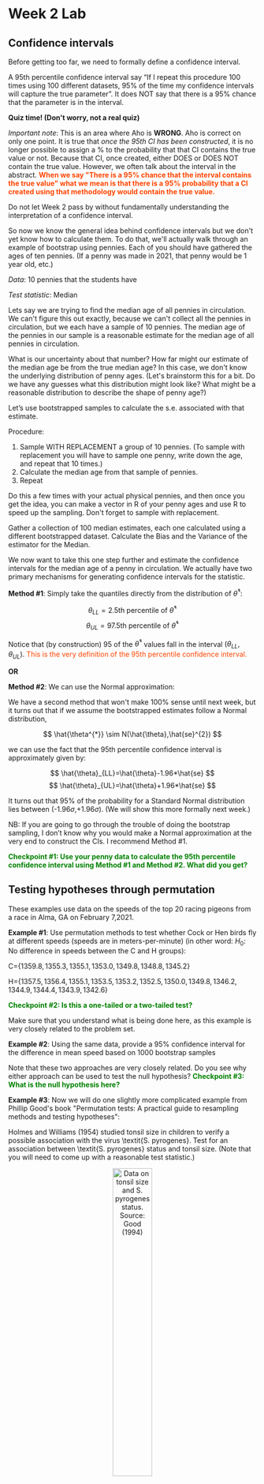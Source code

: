 Week 2 Lab
=============

Confidence intervals
-----------------------

Before getting too far, we need to formally define a confidence interval. 

A 95th percentile confidence interval say “If I repeat this procedure 100 times using 100 different datasets, 95% of the time my confidence intervals will capture the true parameter”. It does NOT say that there is a 95% chance that the parameter is in the interval.

**Quiz time! (Don't worry, not a real quiz)**

*Important note*: This is an area where Aho is **WRONG**. Aho is correct on only one point. It is true that *once the 95th CI has been constructed*, it is no longer possible to assign a $\%$ to the probability that that CI contains the true value or not. Because that CI, once created, either DOES or DOES NOT contain the true value. However, we often talk about the interval in the abstract. **<span style="color: orangered;">When we say "There is a 95$\%$ chance that the interval contains the true value" what we mean is that there is a 95$\%$ probability that a CI created using that methodology would contain the true value.</span>**

Do not let Week 2 pass by without fundamentally understanding the interpretation of a confidence interval. 

So now we know the general idea behind confidence intervals but we don't yet know how to calculate them. To do that, we'll actually walk through an example of bootstrap using pennies. Each of you should have gathered the ages of ten pennies. (If a penny was made in 2021, that penny would be 1 year old, etc.)

*Data*: 10 pennies that the students have

*Test statistic*: Median

Lets say we are trying to find the median age of all pennies in circulation. We can't figure this out exactly, because we can't collect all the pennies in circulation, but we each have a sample of 10 pennies. The median age of the pennies in our sample is a reasonable estimate for the median age of all pennies in circulation. 

What is our uncertainty about that number? How far might our estimate of the median age be from the true median age? In this case, we don't know the underlying distribution of penny ages. (Let's brainstorm this for a bit. Do we have any guesses what this distribution might look like? What might be a reasonable distribution to describe the shape of penny age?) 

Let’s use bootstrapped samples to calculate the s.e. associated with that estimate.

Procedure: 
1. Sample WITH REPLACEMENT a group of 10 pennies. (To sample with replacement you will have to sample one penny, write down the age, and repeat that 10 times.)
2. Calculate the median age from that sample of pennies.
3. Repeat

Do this a few times with your actual physical pennies, and then once you get the idea, you can make a vector in R of your penny ages and use R to speed up the sampling. Don't forget to sample with replacement.

Gather a collection of 100 median estimates, each one calculated using a different bootstrapped dataset. Calculate the Bias and the Variance of the estimator for the Median.

We now want to take this one step further and estimate the confidence intervals for the median age of a penny in circulation. We actually have two primary mechanisms for generating confidence intervals for the statistic.

**Method #1**: Simply take the quantiles directly from the distribution of $\hat{\theta}^{*}$:

$$
\theta_{LL} = \mbox{2.5th percentile of } \hat{\theta}^{*}
$$
$$
\theta_{UL} = \mbox{97.5th percentile of } \hat{\theta}^{*}
$$

Notice that (by construction) 95$%$ of the $\hat{\theta}^{*}$ values fall in the interval $(\theta_{LL},\theta_{UL})$. <span style="color: orangered;">This is the very definition of the 95th percentile confidence interval.</span>

**OR** 

**Method #2**: We can use the Normal approximation:

We have a second method that won't make 100\% sense until next week, but it turns out that if we assume the bootstrapped estimates follow a Normal distribution, 

$$
\hat{\theta^{*}} \sim N(\hat{\theta},\hat{se}^{2})
$$

we can use the fact that the 95th percentile confidence interval is approximately given by:

$$
\hat{\theta}_{LL}=\hat{\theta}-1.96*\hat{se}
$$
$$
\hat{\theta}_{UL}=\hat{\theta}+1.96*\hat{se}
$$

It turns out that 95$\%$ of the probability for a Standard Normal distribution lies between (-1.96$\sigma$,+1.96$\sigma$). (We will show this more formally next week.) 

NB: If you are going to go through the trouble of doing the bootstrap sampling, I don’t know why you would make a Normal approximation at the very end to construct the CIs. I recommend Method #1.

**<span style="color: green;">Checkpoint #1: Use your penny data to calculate the 95th percentile confidence interval using Method #1 and Method #2. What did you get?</span>**

Testing hypotheses through permutation
------------------------------------

These examples use data on the speeds of the top 20 racing pigeons from a race in Alma, GA on February 7,2021. 

**Example #1**: Use permutation methods to test whether Cock or Hen birds fly at different speeds (speeds are in meters-per-minute) (in other word: $H_{0}$: No difference in speeds between the C and H groups):

C=$\{1359.8,1355.3,1355.1,1353.0,1349.8,1348.8,1345.2\}$

H=$\{1357.5,1356.4,1355.1,1353.5,1353.2,1352.5,1350.0,1349.8,1346.2,1344.9,1344.4,1343.9,1342.6\}$

**<span style="color: green;">Checkpoint #2: Is this a one-tailed or a two-tailed test?</span>**

Make sure that you understand what is being done here, as this example is very closely related to the problem set.


**Example #2**: Using the same data, provide a 95% confidence interval for the difference in mean speed based on 1000 bootstrap samples

Note that these two approaches are very closely related. Do you see why either approach can be used to test the null hypothesis? **<span style="color: green;">Checkpoint #3: What is the null hypothesis here?</span>**

**Example #3**: Now we will do one slightly more complicated example from Phillip Good's book "Permutation tests: A practical guide to resampling methods and testing hypotheses":

Holmes and Williams (1954) studied tonsil size in children to verify a possible association with the virus \textit{S. pyrogenes}. Test for an association between \textit{S. pyrogenes} status and tonsil size. (Note that you will need to come up with a reasonable test statistic.)

<div class="figure" style="text-align: center">
<img src="Table2categories.png" alt="Data on tonsil size and S. pyrogenes status. Source: Good (1994)" width="40%" />
<p class="caption">(\#fig:unnamed-chunk-1)Data on tonsil size and S. pyrogenes status. Source: Good (1994)</p>
</div>

Now lets consider the full dataset, where tonsil size is divided into three categories. How would we do the test now? **<span style="color: green;">Checkpoint #4: What is the new test statistic? (There are many options.)</span>** What 'labels' do you permute?

<div class="figure" style="text-align: center">
<img src="Table3categories.png" alt="Fill dataset on tonsil size and S. pyrogenes status. Source: Good (1994)" width="50%" />
<p class="caption">(\#fig:unnamed-chunk-2)Fill dataset on tonsil size and S. pyrogenes status. Source: Good (1994)</p>
</div>

Basics of bootstrap and jackknife
------------------------------------

To get started with bootstrap and jackknife techniques, we start by working through a very simple example. First we simulate some data


```r
x<-seq(0,9,by=1)
```

This will constutute our "data". Let's print the result of sampling with replacement to get a sense for it...


```r
table(sample(x,size=length(x),replace=T))
```

```
## 
## 1 3 4 5 7 9 
## 1 1 3 2 1 2
```

Now we will write a little script to take bootstrap samples and calculate the means of each of these bootstrap samples


```r
xmeans<-vector(length=1000)
for (i in 1:1000)
  {
  xmeans[i]<-mean(sample(x,replace=T))
  }
```

The actual number of bootstrapped samples is arbitrary *at this point* but there are ways of characterizing the precision of the bootstrap (jackknife-after-bootstrap) which might inform the number of bootstrap samples needed. *In practice*, people tend to pick some arbitrary but large number of bootstrap samples because computers are so fast that it is often easy to draw far more samples than are actually needed. When calculation of the statistic is slow (as might be the case if you are using the samples to construct a phylogeny, for example), then you would need to be more concerned with the number of bootstrap samples. 

First, lets just look at a histogram of the bootstrapped means and plot the actual sample mean on the histogram for comparison



```r
hist(xmeans,breaks=30,col="pink")
abline(v=mean(x),lwd=2)
```

<img src="Week-2-lab_files/figure-html/unnamed-chunk-6-1.png" width="672" />

Calculating bias and standard error
-----------------------------------

From these we can calculate the bias and standard deviation for the mean (which is the "statistic"):

$$
\widehat{Bias_{boot}} = \left(\frac{1}{k}\sum^{k}_{i=1}\theta^{*}_{i}\right)-\hat{\theta}
$$


```r
bias.boot<-mean(xmeans)-mean(x)
bias.boot
```

```
## [1] -0.0038
```

```r
hist(xmeans,breaks=30,col="pink")
abline(v=mean(x),lwd=5,col="black")
abline(v=mean(xmeans),lwd=2,col="yellow")
```

<img src="Week-2-lab_files/figure-html/unnamed-chunk-7-1.png" width="672" />

$$
\widehat{s.e._{boot}} = \sqrt{\frac{1}{k-1}\sum^{k}_{i=1}(\theta^{*}_{i}-\bar{\theta^{*}})^{2}}
$$


```r
se.boot<-sd(xmeans)
```

We can find the confidence intervals in two ways:

Method #1: Assume the bootstrap statistics are normally distributed


```r
LL.boot<-mean(xmeans)-1.96*se.boot #where did 1.96 come from?
UL.boot<-mean(xmeans)+1.96*se.boot
LL.boot
```

```
## [1] 2.77111
```

```r
UL.boot
```

```
## [1] 6.22129
```

Method #2: Simply take the quantiles of the bootstrap statistics


```r
quantile(xmeans,c(0.025,0.975))
```

```
##  2.5% 97.5% 
##   2.8   6.2
```

Let's compare this to what we would have gotten if we had used normal distribution theory. First we have to calculate the standard error:


```r
se.normal<-sqrt(var(x)/length(x))
LL.normal<-mean(x)-qt(0.975,length(x)-1)*se.normal
UL.normal<-mean(x)+qt(0.975,length(x)-1)*se.normal
LL.normal
```

```
## [1] 2.334149
```

```r
UL.normal
```

```
## [1] 6.665851
```

In this case, the confidence intervals we got from the normal distribution theory are too wide.

**<span style="color: green;">Checkpoint #6: Does it make sense why the normal distribution theory intervals are too wide?</span>** Because the original were were uniformly distributed, the data has higher variance than would be expected and therefore the standard error is higher than would be expected.

There are two packages that provide functions for bootstrapping, 'boot' and 'boostrap'. We will start by using the 'bootstrap' package, which was originally designed for Efron and Tibshirani's monograph on the bootstrap. 

To test the main functionality of the 'bootstrap' package, we will use the data we already have. The 'bootstrap' function requires the input of a user-defined function to calculate the statistic of interest. Here I will write a function that calculates the mean of the input values.


```r
library(bootstrap)
theta<-function(x)
  {
    mean(x)
  }
results<-bootstrap(x=x,nboot=1000,theta=theta)
results
```

```
## $thetastar
##    [1] 4.5 3.9 4.0 4.3 5.1 3.9 5.2 3.2 4.3 3.0 4.0 5.7 3.5 6.1 5.9 5.1 5.8 5.7
##   [19] 4.2 3.1 4.0 4.7 4.8 5.2 5.1 5.5 3.4 5.0 3.6 3.4 4.5 5.1 6.5 4.5 4.2 4.1
##   [37] 5.1 4.1 4.0 3.9 4.6 4.4 4.2 4.9 4.6 3.2 5.4 4.0 3.3 4.8 3.5 3.6 5.3 3.9
##   [55] 4.3 4.9 4.4 5.3 4.8 2.9 3.7 4.7 4.1 4.7 3.2 3.7 3.2 5.3 4.4 4.4 4.6 5.8
##   [73] 6.7 4.2 5.7 4.4 3.3 5.1 3.4 4.1 3.3 5.0 5.3 3.5 3.6 2.6 4.8 6.1 4.1 2.6
##   [91] 5.1 6.9 5.1 4.0 4.9 5.0 4.7 4.4 6.1 4.3 4.9 4.7 5.5 2.4 5.9 6.2 3.5 6.0
##  [109] 5.1 3.5 5.1 3.7 2.8 4.5 3.7 4.7 4.2 5.3 4.5 2.8 4.9 5.5 3.4 4.0 2.9 6.2
##  [127] 4.8 5.5 6.1 4.5 6.0 3.4 4.0 4.9 4.5 6.6 3.5 3.9 5.5 5.0 5.7 6.5 3.5 4.4
##  [145] 3.8 5.6 4.9 4.7 3.7 4.5 4.8 3.0 5.6 5.0 4.6 2.6 5.6 3.7 4.5 4.2 6.0 4.7
##  [163] 5.4 5.7 4.6 4.3 4.0 4.0 5.0 3.9 4.2 5.4 4.7 4.8 4.4 4.3 4.2 4.0 4.8 6.1
##  [181] 4.3 4.5 5.0 3.6 3.8 4.6 2.3 4.9 4.1 5.0 4.2 5.2 4.0 4.8 4.1 5.0 4.4 5.6
##  [199] 3.7 5.4 3.9 4.6 4.8 4.3 3.9 4.1 4.0 4.8 5.7 4.4 4.4 5.4 3.3 5.3 3.8 5.7
##  [217] 4.6 3.4 4.6 4.9 4.6 5.7 5.0 4.4 4.2 3.9 4.7 4.5 4.3 3.8 3.3 5.0 3.7 3.9
##  [235] 4.3 5.9 3.7 3.7 4.4 5.1 4.4 4.9 3.3 5.6 6.9 4.9 3.7 6.0 4.2 4.4 5.8 3.2
##  [253] 6.3 5.4 4.2 3.1 3.7 4.5 4.9 4.6 3.8 4.5 5.1 3.7 2.9 3.5 5.1 5.3 4.2 5.1
##  [271] 5.1 6.5 5.1 3.6 4.4 4.8 5.0 4.2 3.8 4.6 4.6 3.8 5.2 4.7 2.3 4.4 3.6 5.7
##  [289] 5.5 4.3 4.4 4.9 3.7 7.0 4.2 6.5 2.8 3.7 4.0 4.9 5.4 4.7 3.7 4.3 4.6 4.0
##  [307] 4.6 4.7 4.3 5.9 3.2 4.5 4.5 4.6 4.3 3.5 4.0 3.9 5.1 5.0 5.1 3.2 4.6 4.6
##  [325] 3.9 3.9 4.0 5.2 4.4 2.4 4.6 4.8 3.2 4.3 3.2 5.8 4.6 4.9 4.3 4.8 3.6 5.4
##  [343] 4.2 4.7 2.9 2.3 3.1 4.6 4.5 5.3 3.9 3.7 5.3 4.6 3.6 3.9 5.6 4.0 4.2 4.2
##  [361] 4.5 4.0 4.6 4.9 3.6 3.8 6.3 3.8 5.6 4.0 4.7 4.4 3.3 4.1 4.1 3.5 3.0 5.4
##  [379] 4.9 3.6 5.9 4.8 3.9 6.3 4.5 2.8 5.2 5.6 5.5 4.9 3.5 6.3 4.1 4.8 3.8 4.9
##  [397] 4.0 4.9 4.5 4.4 2.5 3.6 4.3 4.8 5.1 3.6 5.1 4.6 5.5 5.5 5.7 5.3 4.6 4.2
##  [415] 4.5 3.7 5.1 4.7 5.0 4.9 4.4 5.5 3.4 4.2 4.3 4.6 5.7 3.7 5.1 2.5 4.8 5.3
##  [433] 3.8 3.2 4.2 6.7 4.6 5.1 5.3 4.8 5.7 4.1 4.6 4.2 3.6 4.1 5.0 4.1 5.9 4.0
##  [451] 6.1 4.1 4.3 5.5 5.9 2.8 5.2 4.3 4.4 4.3 4.9 4.5 4.6 4.1 5.2 4.6 4.3 4.7
##  [469] 4.2 3.7 4.6 4.5 3.3 5.5 5.7 3.9 3.6 5.5 4.8 4.2 5.1 5.9 3.2 5.5 5.3 4.7
##  [487] 4.8 5.3 5.6 4.4 4.5 4.4 3.2 3.8 4.7 5.5 3.3 5.4 4.4 4.7 6.4 5.0 4.1 4.7
##  [505] 3.8 4.2 4.7 4.3 5.0 3.5 5.8 3.5 4.4 4.6 5.9 4.6 4.7 4.5 3.7 4.4 5.0 6.1
##  [523] 3.8 3.9 5.4 3.5 5.7 4.7 4.7 3.2 3.9 3.6 3.1 4.5 3.9 5.2 3.1 5.9 4.2 4.1
##  [541] 4.9 5.1 4.4 3.3 3.8 3.3 2.7 4.5 5.2 5.6 5.7 4.8 3.5 3.9 5.3 5.5 3.7 2.8
##  [559] 3.4 5.1 5.0 4.7 3.6 5.1 5.0 3.6 5.1 4.1 5.3 4.0 3.1 6.1 4.1 3.5 4.9 6.2
##  [577] 6.0 3.7 4.7 4.6 4.2 5.5 5.0 4.4 2.3 2.4 4.1 4.4 4.3 2.7 4.4 4.3 4.5 4.8
##  [595] 4.1 4.7 5.1 4.1 5.5 5.1 4.7 4.3 3.7 4.9 4.0 5.4 5.1 5.2 3.6 5.1 6.4 4.5
##  [613] 4.0 6.3 4.8 3.6 3.5 3.1 4.3 3.9 4.5 3.0 5.2 4.1 2.4 3.3 3.1 5.1 6.2 4.5
##  [631] 5.6 4.0 2.2 6.1 4.6 5.2 6.3 5.3 3.9 5.8 5.2 5.0 5.4 4.5 3.0 4.8 4.6 5.2
##  [649] 5.5 5.4 4.3 5.3 4.9 4.3 2.3 4.2 5.0 4.6 5.5 4.8 3.5 4.3 5.4 4.3 3.4 5.2
##  [667] 3.9 3.9 4.5 5.1 5.1 6.1 6.0 5.9 3.9 4.3 4.9 3.5 3.5 4.9 4.3 4.7 5.2 5.3
##  [685] 4.2 3.9 3.6 3.4 5.1 4.4 3.5 3.0 5.1 5.3 3.7 3.3 5.4 4.1 4.7 3.1 4.0 5.5
##  [703] 4.8 3.2 4.7 4.9 5.4 6.4 5.3 4.6 5.0 5.6 4.5 5.5 5.8 5.5 5.0 5.4 4.4 4.5
##  [721] 2.9 6.1 2.3 6.0 3.0 5.7 3.4 3.2 5.4 3.8 4.8 3.7 4.5 5.0 5.1 5.3 3.2 3.8
##  [739] 4.8 5.0 5.8 3.8 4.5 3.8 4.3 5.4 5.0 5.3 4.4 3.1 3.8 4.9 5.0 5.2 7.0 4.1
##  [757] 3.9 4.6 6.0 5.6 4.6 2.8 4.3 4.7 5.1 4.7 4.5 5.6 5.9 3.7 5.6 5.4 5.5 4.0
##  [775] 5.3 4.1 4.2 4.9 5.9 4.6 5.2 3.9 4.2 5.7 3.7 4.5 3.8 3.7 3.0 4.4 5.2 3.7
##  [793] 3.7 3.7 4.6 4.2 2.9 4.6 5.9 5.8 4.2 4.0 4.5 4.9 3.1 5.9 3.4 5.0 5.3 4.1
##  [811] 2.4 4.6 5.3 2.7 6.4 4.7 4.8 6.0 5.5 4.1 4.8 4.4 5.0 4.2 3.0 3.3 4.7 4.8
##  [829] 4.8 5.2 5.3 5.5 4.4 5.0 3.2 6.0 3.9 4.1 4.9 5.4 2.8 5.3 3.7 5.8 4.8 4.1
##  [847] 3.6 5.3 4.2 4.7 4.0 4.2 5.1 7.1 4.0 5.9 3.8 3.4 3.1 5.3 3.9 6.4 4.1 3.6
##  [865] 3.8 3.7 3.9 2.7 3.8 5.1 4.6 4.5 4.8 4.2 4.3 5.9 5.6 3.9 4.1 4.0 4.3 5.4
##  [883] 4.4 3.5 5.3 5.2 5.5 5.2 5.0 3.4 3.7 5.4 4.7 3.3 4.0 5.0 5.3 4.2 4.0 4.1
##  [901] 3.8 5.4 4.4 5.0 6.4 3.1 5.6 5.4 5.3 3.9 6.0 4.8 5.2 4.1 6.6 6.3 4.0 4.5
##  [919] 4.3 4.2 4.5 4.9 4.4 4.8 3.9 4.2 5.1 5.3 4.2 3.8 2.9 3.9 4.2 3.9 3.9 3.3
##  [937] 5.8 4.2 6.0 4.0 5.5 4.3 3.3 4.5 5.5 6.2 4.5 2.7 4.6 4.1 5.7 4.0 5.9 5.2
##  [955] 2.5 4.5 3.1 3.6 3.7 5.3 5.5 3.5 4.7 3.9 2.9 4.6 5.5 4.9 3.9 6.1 5.1 4.6
##  [973] 3.6 5.1 4.4 3.9 4.3 4.4 4.5 4.2 5.7 4.3 5.8 5.7 4.6 5.2 4.2 4.8 2.4 4.7
##  [991] 4.7 3.0 6.5 4.4 4.5 4.0 5.0 5.3 3.4 3.7
## 
## $func.thetastar
## NULL
## 
## $jack.boot.val
## NULL
## 
## $jack.boot.se
## NULL
## 
## $call
## bootstrap(x = x, nboot = 1000, theta = theta)
```

```r
quantile(results$thetastar,c(0.025,0.975))
```

```
##  2.5% 97.5% 
##   2.8   6.3
```

Notice that we get exactly what we got last time. This illustrates an important point, which is that the bootstrap functions are often no easier to use than something you could write yourself.

You can also define a function of the bootstrapped statistics (we have been calling this theta) to pull out immediately any summary statistics you are interested in from the bootstrapped thetas.

Here I will write a function that calculates the bias of my estimate of the mean (which is 4.5 [i.e. the mean of the number 0,1,2,3,4,5,6,7,8,9])


```r
bias<-function(x)
  {
  mean(x)-4.5
  }
results<-bootstrap(x=x,nboot=1000,theta=theta,func=bias)
results
```

```
## $thetastar
##    [1] 5.8 5.1 3.4 4.1 4.7 4.5 3.5 5.1 3.6 4.7 5.8 3.6 3.3 3.4 5.7 3.7 3.7 5.8
##   [19] 5.8 5.8 4.8 4.2 2.5 5.8 4.8 2.7 4.0 5.1 4.3 5.6 4.7 3.9 4.3 4.3 4.9 3.2
##   [37] 4.4 5.6 3.3 4.7 4.8 3.4 3.9 5.5 3.5 3.9 4.7 4.4 4.1 5.6 4.2 5.0 4.5 4.7
##   [55] 3.3 5.2 5.2 5.1 6.2 4.0 4.1 4.0 3.8 4.3 6.5 3.8 5.5 4.1 3.8 4.2 5.4 3.5
##   [73] 4.6 5.2 3.9 5.7 5.1 4.1 4.6 4.6 4.6 5.6 4.0 5.1 5.4 6.3 3.6 4.4 4.9 6.4
##   [91] 4.8 3.5 3.7 6.4 5.2 3.8 4.1 4.8 6.1 6.0 4.5 4.2 6.5 3.7 3.9 3.1 3.6 3.7
##  [109] 5.7 4.6 5.3 3.4 4.9 5.0 4.3 4.4 4.9 2.9 4.6 4.4 5.1 4.0 5.3 4.5 5.5 5.8
##  [127] 5.3 5.7 4.5 5.0 2.7 3.8 3.9 5.4 3.3 3.2 4.5 4.0 5.4 3.5 5.4 3.5 3.9 2.1
##  [145] 4.9 4.9 4.6 3.4 4.0 3.3 3.7 4.1 6.1 3.5 4.8 4.3 3.5 4.6 4.0 4.2 3.7 4.2
##  [163] 4.0 6.1 5.3 3.9 4.9 3.5 5.7 4.7 4.9 4.7 2.5 4.5 4.8 4.6 3.3 4.4 4.9 4.8
##  [181] 5.0 4.7 3.2 3.3 5.1 5.0 4.0 3.5 3.7 4.0 7.0 4.7 4.1 4.3 5.2 4.2 4.7 4.8
##  [199] 4.8 4.1 4.1 4.2 6.2 3.7 4.3 2.9 4.7 6.5 5.4 4.9 5.0 3.8 4.9 4.5 3.6 5.6
##  [217] 2.8 5.2 3.7 6.4 4.6 4.3 6.0 4.3 3.9 5.3 5.4 4.1 5.3 4.4 5.1 4.9 4.5 4.3
##  [235] 3.8 4.5 4.2 3.9 5.6 4.9 4.7 3.7 4.7 5.5 3.9 5.6 4.0 4.3 5.1 5.5 6.7 4.0
##  [253] 3.8 3.8 4.3 5.1 2.0 3.7 4.7 5.3 5.5 5.7 4.8 4.5 5.2 3.2 3.5 5.5 5.3 3.3
##  [271] 4.3 3.6 4.1 3.9 3.9 2.9 3.3 3.1 4.1 4.8 4.1 5.3 4.7 4.3 4.4 3.9 3.6 3.8
##  [289] 4.2 6.0 4.0 3.1 4.9 3.5 5.2 6.0 4.4 4.5 3.7 4.7 3.7 4.9 5.1 3.3 5.3 4.8
##  [307] 4.6 6.0 5.2 5.1 5.2 2.7 5.6 2.5 3.0 4.6 3.3 4.3 4.3 5.2 3.5 5.4 4.7 5.1
##  [325] 3.3 5.2 4.2 5.7 4.7 4.0 3.8 4.1 3.3 4.4 3.1 3.5 5.0 3.5 2.5 5.7 4.8 3.6
##  [343] 4.9 4.6 4.4 4.1 4.9 3.6 3.4 6.7 5.3 4.8 3.8 3.7 6.0 4.5 2.8 5.9 4.1 4.8
##  [361] 6.8 5.2 3.5 5.0 4.5 3.9 4.8 4.9 3.1 3.8 4.8 4.4 5.3 5.0 4.1 6.0 4.1 3.9
##  [379] 5.1 4.0 4.3 4.5 2.9 5.2 5.6 5.0 3.9 6.0 3.9 5.1 4.6 3.4 6.1 3.2 4.3 3.8
##  [397] 4.8 3.6 6.6 6.4 6.0 4.1 5.8 6.0 3.4 3.8 3.1 2.8 5.6 3.8 5.5 3.4 3.7 4.2
##  [415] 3.4 4.3 4.9 4.0 3.2 3.9 7.0 2.8 4.8 3.6 3.2 3.1 4.0 3.6 4.4 4.9 5.7 7.2
##  [433] 6.2 4.7 4.6 4.0 5.8 3.1 6.2 3.3 5.7 4.2 4.4 4.5 3.5 3.8 4.9 4.4 4.1 4.5
##  [451] 3.8 4.2 5.0 5.6 5.7 3.7 4.6 5.3 4.8 3.8 5.2 5.9 5.0 4.7 4.1 5.3 4.1 5.5
##  [469] 5.5 4.6 4.6 3.8 5.2 4.2 3.8 4.7 4.5 3.2 5.1 4.8 3.6 3.8 5.7 5.2 3.5 2.1
##  [487] 3.5 5.2 5.2 3.4 3.4 4.6 4.3 4.4 4.0 4.7 4.0 3.3 4.0 5.4 4.3 4.0 3.1 4.9
##  [505] 5.8 3.2 4.6 2.7 5.5 3.8 3.7 4.3 4.7 4.3 4.0 4.4 3.6 4.3 4.3 4.7 5.0 6.0
##  [523] 5.0 5.6 3.3 3.9 4.9 3.9 4.7 4.5 4.4 5.5 3.6 4.1 3.5 6.1 5.1 3.7 4.2 4.7
##  [541] 3.6 5.5 3.8 3.4 5.3 4.8 2.8 3.7 4.1 4.2 5.1 5.7 3.4 5.9 4.1 3.1 6.0 4.3
##  [559] 4.7 5.5 4.9 3.9 3.7 5.9 3.7 5.4 4.9 4.4 3.4 4.4 3.8 4.9 4.6 6.2 4.6 4.0
##  [577] 4.6 4.9 4.2 4.5 4.1 4.8 5.4 3.4 6.0 3.1 6.2 3.1 3.4 6.4 5.7 4.8 3.3 4.2
##  [595] 5.0 5.4 4.5 4.5 3.6 6.0 5.8 6.5 6.2 3.7 4.8 4.5 2.5 3.1 5.9 5.4 2.6 4.3
##  [613] 4.5 5.2 5.6 4.7 3.5 3.5 3.6 4.1 5.3 3.0 3.7 5.2 3.7 3.8 6.9 5.2 6.4 5.3
##  [631] 4.8 5.4 4.8 3.8 4.0 4.0 4.8 3.0 5.6 4.7 4.6 3.7 4.2 4.0 5.3 2.5 6.4 4.5
##  [649] 4.0 4.7 5.1 4.4 4.1 4.7 4.2 5.1 4.5 5.0 4.8 4.5 2.5 4.2 3.4 3.5 5.0 4.3
##  [667] 4.2 5.1 4.5 6.4 4.6 3.3 2.9 4.7 3.6 4.4 4.3 4.8 3.6 5.3 3.4 3.9 4.2 5.6
##  [685] 3.3 4.4 4.0 4.2 5.7 3.7 2.9 5.4 2.8 4.7 5.1 4.4 6.3 5.7 4.8 4.5 6.4 4.1
##  [703] 3.8 5.3 3.5 3.1 5.6 3.2 5.0 4.1 3.9 4.8 3.8 4.6 3.8 3.8 3.7 4.3 5.0 4.0
##  [721] 4.3 4.3 4.7 4.8 4.0 4.1 4.2 5.4 4.7 5.9 4.2 3.7 5.4 5.2 5.2 4.4 5.3 4.8
##  [739] 5.0 5.2 4.9 3.7 2.8 4.2 3.1 4.5 3.5 4.9 4.6 5.6 5.8 3.9 5.5 4.3 5.0 5.0
##  [757] 5.3 5.4 4.0 4.4 5.4 6.0 3.1 4.7 3.6 5.1 5.0 5.4 4.5 4.5 3.8 3.5 3.8 3.6
##  [775] 4.3 3.4 5.5 4.3 4.7 3.0 5.0 3.6 5.2 2.9 4.2 4.5 4.6 5.2 5.0 4.8 4.6 4.2
##  [793] 4.8 2.5 5.1 4.3 5.1 6.3 4.0 4.1 4.5 2.7 5.2 5.4 4.3 4.8 4.3 6.0 3.9 4.5
##  [811] 3.6 4.4 4.3 4.7 4.2 5.0 4.1 2.9 3.7 5.7 6.1 3.8 5.1 3.9 4.1 4.5 3.5 4.4
##  [829] 4.0 5.7 5.3 5.1 5.3 4.6 4.8 4.1 4.1 6.0 3.8 4.6 4.5 3.6 4.0 4.1 5.3 5.0
##  [847] 4.8 4.9 4.4 4.4 5.0 3.0 5.2 4.9 4.4 5.4 4.4 5.4 5.1 5.5 6.4 4.5 5.4 5.3
##  [865] 4.1 3.1 5.5 3.6 4.9 4.4 4.8 4.3 5.4 6.7 4.9 3.6 3.8 5.3 3.5 5.5 4.1 4.2
##  [883] 3.4 4.3 4.9 3.7 4.6 4.0 5.9 4.4 4.8 4.0 3.8 4.1 4.6 6.9 4.8 3.8 5.2 4.1
##  [901] 3.4 2.8 5.9 4.5 5.5 5.2 4.0 5.0 5.6 3.2 5.1 4.4 2.6 5.6 5.4 5.9 4.5 4.9
##  [919] 4.1 4.2 3.1 5.1 3.9 4.4 3.6 4.2 6.1 4.4 4.0 6.0 4.1 4.7 4.9 4.3 2.4 4.8
##  [937] 5.6 6.0 2.0 6.1 3.5 4.8 3.5 4.4 4.6 6.7 5.7 7.8 5.6 5.2 4.8 4.4 6.2 4.5
##  [955] 4.3 4.4 3.8 4.8 5.5 5.1 5.0 5.3 6.7 7.3 4.7 5.0 5.7 4.5 4.1 3.6 4.3 4.6
##  [973] 4.9 4.8 4.0 3.7 4.5 4.0 3.0 2.4 4.5 3.3 5.4 4.6 6.0 3.6 4.4 5.9 4.7 3.1
##  [991] 4.0 4.8 4.3 4.1 4.7 4.7 4.7 3.6 5.8 3.8
## 
## $func.thetastar
## [1] 0.0079
## 
## $jack.boot.val
##  [1]  0.49583333  0.44924925  0.33795014  0.17900552  0.06291209 -0.01661808
##  [7] -0.14943182 -0.18699422 -0.34396783 -0.51238390
## 
## $jack.boot.se
## [1] 0.9611025
## 
## $call
## bootstrap(x = x, nboot = 1000, theta = theta, func = bias)
```

Compare this to 'bias.boot' (our result from above). Why might it not be the same? Try running the same section of code several times. See how the value of the bias ($func.thetastar) jumps around? We should not be surprised by this because we can look at the jackknife-after-bootstrap estimate of the standard error of the function (in this case, that function is the bias) and we can see that it is not so small that we wouldn't expect some variation in these values.

Remember, everything we have discussed today are estimates. The statistic as applied to your data will change with new data, as will the standard error, the confidence intervals - everything! All of these values have sampling distributions and are subject to change if you repeated the procedure with new data.

Note that we can calculate any function of $\theta^{*}$. A simple example would be the 72nd percentile:


```r
perc72<-function(x)
  {
  quantile(x,probs=c(0.72))
  }
results<-bootstrap(x=x,nboot=1000,theta=theta,func=perc72)
results
```

```
## $thetastar
##    [1] 4.3 4.9 6.1 4.6 5.2 5.6 3.7 3.3 4.2 4.8 4.0 4.7 4.1 5.1 5.7 5.3 3.6 4.8
##   [19] 3.2 4.9 4.9 4.4 4.4 3.7 4.1 3.8 5.4 4.0 3.6 5.4 4.0 4.0 6.5 4.2 4.8 4.5
##   [37] 5.7 5.3 5.4 4.5 4.1 4.4 4.0 5.1 5.1 4.6 4.8 6.4 4.2 5.4 4.8 4.0 4.2 5.8
##   [55] 4.4 4.4 3.1 4.8 4.4 3.5 3.0 5.4 4.1 7.2 4.9 3.3 4.7 5.6 4.8 5.0 5.3 4.8
##   [73] 2.2 4.4 4.9 3.8 5.4 3.6 5.5 4.7 4.2 3.9 3.7 3.3 4.4 4.3 5.1 3.4 6.2 4.5
##   [91] 4.3 5.6 6.6 4.0 3.9 2.6 4.4 4.2 5.6 3.7 4.6 3.0 5.6 3.3 3.4 5.4 3.0 5.2
##  [109] 4.4 4.1 4.3 4.4 5.5 6.0 5.4 4.1 5.9 5.3 6.3 4.6 4.5 4.5 2.9 4.5 2.6 4.8
##  [127] 4.6 3.2 3.3 1.9 4.1 5.8 5.2 6.0 5.3 4.2 5.5 5.2 4.3 4.7 5.3 3.8 3.8 4.8
##  [145] 3.8 5.7 4.2 5.6 4.9 3.3 4.1 6.1 3.4 4.4 4.4 6.2 4.7 4.2 4.2 5.4 3.8 4.6
##  [163] 3.7 5.4 5.1 5.3 5.0 4.2 3.7 3.4 2.7 4.8 4.2 4.1 2.7 4.2 5.5 2.5 3.5 5.6
##  [181] 4.3 4.0 4.2 3.9 4.3 5.8 4.7 5.0 5.2 4.3 3.7 4.0 6.2 3.8 4.2 2.7 4.3 4.2
##  [199] 4.3 3.6 6.7 2.8 5.5 3.0 5.0 4.0 4.7 3.8 5.5 5.1 3.0 5.2 4.9 3.9 3.5 5.0
##  [217] 7.1 4.5 2.4 3.6 5.2 4.2 5.5 4.0 5.2 5.5 5.3 4.0 3.5 4.6 4.7 4.2 5.3 5.2
##  [235] 4.9 4.0 3.2 3.4 4.5 3.8 4.2 3.5 4.9 4.8 4.9 4.6 3.5 4.0 4.0 5.1 4.1 3.2
##  [253] 4.0 4.9 3.9 4.9 4.8 4.8 5.0 5.1 4.5 4.7 5.1 4.8 5.6 4.9 4.5 3.9 2.2 4.1
##  [271] 4.7 5.0 6.7 4.5 4.9 4.5 5.0 4.2 3.6 5.3 5.6 4.9 4.7 3.3 5.3 5.2 4.7 5.6
##  [289] 4.5 4.3 5.0 4.7 2.9 3.5 4.9 3.5 3.8 6.2 4.5 5.1 3.9 4.3 3.3 4.1 4.2 3.1
##  [307] 3.7 5.0 5.1 5.9 4.6 6.8 4.5 2.9 4.0 5.6 4.8 4.0 2.9 5.4 2.9 3.7 4.5 3.4
##  [325] 6.1 4.6 4.8 5.4 4.2 3.7 4.6 4.5 5.0 4.2 4.7 4.8 4.1 4.9 3.4 4.9 3.9 3.7
##  [343] 4.3 3.7 2.9 5.4 4.0 4.2 3.1 6.3 4.5 5.1 4.0 4.3 4.4 2.8 5.1 4.3 3.7 6.5
##  [361] 4.8 4.9 7.0 5.8 6.0 5.1 3.3 4.9 3.9 5.7 4.4 4.6 4.7 4.8 3.8 5.4 6.1 2.7
##  [379] 5.0 5.0 6.3 3.8 4.9 4.9 3.2 4.6 5.0 4.8 6.3 4.7 4.6 4.3 3.4 4.5 4.2 6.1
##  [397] 4.4 4.4 5.5 3.7 4.1 3.9 3.8 4.4 5.0 3.2 3.7 4.1 4.8 4.6 4.8 5.2 5.6 5.2
##  [415] 5.3 4.8 4.8 5.5 4.3 5.1 5.2 5.3 5.7 2.7 4.8 6.1 3.6 5.7 4.3 5.1 4.6 3.5
##  [433] 5.5 4.3 4.0 5.8 5.3 4.6 5.0 3.9 3.0 4.6 5.4 5.4 2.1 4.4 6.5 5.4 3.8 4.7
##  [451] 4.8 5.1 4.5 4.5 5.7 4.1 5.5 3.9 4.5 3.4 4.5 3.7 4.5 2.2 4.5 4.6 5.2 4.7
##  [469] 5.1 4.7 4.2 4.2 3.4 2.3 5.3 4.8 4.6 4.2 5.1 3.0 4.3 3.9 3.6 4.0 3.5 3.6
##  [487] 2.7 5.6 4.7 4.5 4.3 5.0 4.2 4.0 3.9 4.4 4.5 5.8 4.1 4.9 3.4 5.3 4.4 4.2
##  [505] 4.8 4.7 5.0 5.0 3.9 5.1 3.4 4.9 4.9 3.4 5.0 4.8 4.6 3.9 4.8 4.1 4.8 4.3
##  [523] 4.3 4.8 4.1 5.0 4.2 4.5 4.5 3.4 5.1 3.7 5.2 6.1 4.0 4.7 3.1 6.7 6.1 3.6
##  [541] 4.7 5.5 2.9 3.3 5.3 6.0 3.8 5.4 4.4 3.3 4.9 4.2 4.4 4.5 4.0 4.1 5.3 5.6
##  [559] 4.9 5.7 6.0 3.8 4.9 4.7 4.0 4.6 5.7 4.3 4.1 6.0 3.9 5.1 5.8 4.5 4.4 4.7
##  [577] 4.2 3.0 4.2 5.1 3.8 3.6 5.1 6.2 5.0 5.3 6.9 6.1 5.4 5.1 5.6 4.3 5.2 3.7
##  [595] 4.0 4.2 3.4 5.6 5.1 3.5 5.0 5.3 4.8 4.5 4.7 4.4 4.7 3.4 3.9 4.0 4.7 4.0
##  [613] 4.6 4.2 3.9 4.4 4.8 4.8 5.3 3.9 4.6 4.8 2.7 3.6 5.4 4.9 4.2 4.7 3.8 3.2
##  [631] 4.0 4.9 3.4 3.3 4.0 2.3 3.5 3.3 3.5 5.5 4.6 2.7 5.6 6.1 4.7 6.3 3.6 6.7
##  [649] 4.8 3.1 5.3 4.3 4.1 5.6 4.1 4.1 5.9 3.9 4.1 6.0 3.7 5.6 4.4 4.6 4.8 5.3
##  [667] 5.4 3.1 5.1 4.2 5.0 4.2 4.4 6.6 4.5 3.3 5.2 2.8 4.9 5.9 3.4 3.4 4.4 4.5
##  [685] 6.7 3.3 5.2 4.8 4.7 5.5 5.0 3.7 5.9 5.1 4.3 4.4 5.3 4.6 5.3 5.1 3.5 4.3
##  [703] 4.5 3.1 4.4 3.6 4.5 5.0 5.6 3.1 5.1 4.5 4.6 3.6 5.1 4.5 2.6 5.8 2.7 5.6
##  [721] 5.0 4.9 4.0 3.5 6.8 4.3 5.1 6.1 5.0 5.8 3.7 3.3 5.9 2.9 3.4 3.6 5.1 3.6
##  [739] 4.1 4.8 5.5 4.1 4.5 4.4 6.3 3.6 4.1 5.2 3.2 4.6 3.7 3.6 3.7 4.7 3.8 5.0
##  [757] 5.3 4.9 3.8 4.2 5.1 4.5 5.2 6.4 4.8 5.1 4.5 3.7 4.2 5.6 3.3 3.6 4.6 6.4
##  [775] 3.7 4.6 5.9 5.3 3.6 4.5 3.3 4.6 4.1 3.9 4.4 4.0 5.5 4.7 4.2 5.2 4.1 3.2
##  [793] 4.3 4.1 4.3 5.2 4.3 4.7 4.2 3.7 5.8 3.4 6.4 5.6 4.0 4.0 3.6 2.7 5.2 4.3
##  [811] 5.6 3.4 3.7 3.7 4.7 3.6 3.1 4.0 3.1 6.0 5.5 4.7 3.8 3.9 4.6 3.2 4.6 3.5
##  [829] 3.7 3.1 5.6 3.1 5.4 3.9 3.9 6.4 5.0 5.0 5.1 3.7 4.7 4.3 4.4 5.0 4.8 4.9
##  [847] 5.5 5.1 5.1 4.5 5.5 5.5 5.5 2.3 4.7 3.8 6.0 5.1 4.5 4.5 5.2 3.8 3.9 3.3
##  [865] 4.5 4.1 4.5 4.2 5.8 3.8 2.8 3.8 5.7 2.7 5.1 4.4 4.0 5.9 5.2 4.5 4.7 4.0
##  [883] 4.5 6.7 2.6 5.8 4.6 5.1 4.5 3.3 4.5 5.0 5.4 4.6 3.7 5.4 4.0 3.4 3.3 4.9
##  [901] 3.3 4.5 4.1 3.0 4.0 3.4 4.4 6.2 5.9 5.7 4.1 5.0 4.8 4.0 3.9 4.2 4.2 4.5
##  [919] 3.7 4.8 4.1 5.0 2.6 2.4 5.1 3.5 5.4 5.0 2.9 4.2 5.3 3.5 3.8 4.8 3.9 6.0
##  [937] 3.1 4.9 3.6 5.3 3.5 4.3 4.8 5.0 4.3 4.9 4.8 4.5 4.7 3.7 4.3 5.0 4.4 6.6
##  [955] 3.9 4.1 5.4 3.5 3.8 4.6 3.8 3.9 4.4 5.1 5.2 4.1 4.2 4.4 4.7 5.3 5.5 4.0
##  [973] 6.4 5.3 3.4 3.1 3.9 4.7 3.7 5.1 4.3 4.2 5.5 4.8 3.4 6.1 6.2 2.5 5.8 4.3
##  [991] 3.8 4.4 5.2 4.5 4.4 4.3 5.3 4.1 5.0 5.3
## 
## $func.thetastar
## 72% 
##   5 
## 
## $jack.boot.val
##  [1] 5.5 5.4 5.4 5.1 5.1 5.0 4.8 4.7 4.7 4.6
## 
## $jack.boot.se
## [1] 0.93
## 
## $call
## bootstrap(x = x, nboot = 1000, theta = theta, func = perc72)
```

On Tuesday we went over an example in which we bootstrapped the correlation coefficient between LSAT scores and GPA. To do that, we sampled pairs of (LSAT,GPA) data with replacement. Here is a little script that would do something like that using (X,Y) data that are independently drawn from the normal distribution


```r
xdata<-matrix(rnorm(30),ncol=2)
```

Everyone's data is going to be different. With such a small sample size, it would be easy to get a positive or negative correlation by random change, but on average across everyone's datasets, there should be zero correlation because the two columns are drawn independently.


```r
n<-15
theta<-function(x,xdata)
  {
  cor(xdata[x,1],xdata[x,2])
  }
results<-bootstrap(x=1:n,nboot=50,theta=theta,xdata=xdata) 
#NB: xdata is passed to the theta function, not needed for bootstrap function itself
```

Notice the parameters that get passed to the 'bootstrap' function are: (1) the indexes which will be sampled with replacement. This is different that the raw data but the end result is the same because both the indices and the raw data get passed to the function 'theta' (2) the number of bootrapped samples (in this case 50) (3) the function to calculate the statistic (4) the raw data.

Lets look at a histogram of the bootstrapped statistics $\theta^{*}$ and draw a vertical line for the statistic as applied to the original data.


```r
hist(results$thetastar,breaks=30,col="pink")
abline(v=cor(xdata[,1],xdata[,2]),lwd=2)
```

<img src="Week-2-lab_files/figure-html/unnamed-chunk-17-1.png" width="672" />

Parametric bootstrap
---------------------

Let's do one quick example of a parametric bootstrap. We haven't introduced distributions yet (except for the Gaussian, or Normal, distribution, which is the most familiar), so lets spend a few minutes exploring the Gamma distribution, just so we have it to work with for testing out parametric bootstrap. All we need to know is that the Gamma distribution is a continuous, non-negative distribution that takes two parameters, which we call "shape" and "rate". Lets plot a few examples just to see what a Gamma distribution looks like. (Note that the Gamma distribution can be parameterized by "shape" and "rate" OR by "shape" and "scale", where "scale" is just 1/"rate". R will allow you to use either (shape,rate) or (shape,scale) as long as you specify which you are providing.

<img src="Week-2-lab_files/figure-html/unnamed-chunk-18-1.png" width="672" />


Let's generate some fairly sparse data from a Gamma distribution


```r
original.data<-rgamma(10,3,5)
```

and calculate the skew of the data using the R function 'skewness' from the 'moments' package. 


```r
library(moments)
theta<-skewness(original.data)
head(theta)
```

```
## [1] 0.303105
```

What is skew? Skew describes how assymetric a distribution is. A distribution with a positive skew is a distribution that is "slumped over" to the right, with a right tail that is longer than the left tail. Alternatively, a distribution with negative skew has a longer left tail. Here we are just using it for illustration, as a property of a distribution that you may want to estimate using your data.

Lets use 'fitdistr' to fit a gamma distribution to these data. This function is an extremely handy function that takes in your data, the name of the distribution you are fitting, and some starting values (for the estimation optimizer under the hood), and it will return the parameter values (and their standard errors). We will learn in a couple weeks how R is doing this, but for now we will just use it out of the box. (Because we generated the data, we happen to know that the data are gamma distributed. In general we wouldn't know that, and we will see in a second that our assumption about the shape of the data really does make a difference.)


```r
library(MASS)
fit<-fitdistr(original.data,dgamma,list(shape=1,rate=1))
```

```
## Warning in densfun(x, parm[1], parm[2], ...): NaNs produced
```

```r
# fit<-fitdistr(original.data,"gamma")
# The second version would also work.
fit
```

```
##     shape       rate  
##   3.298386   5.675397 
##  (1.406877) (2.614689)
```

Now lets sample with replacement from this new distribution and calculate the skewness at each step:


```r
results<-c()
for (i in 1:1000)
  {
  x.star<-rgamma(length(original.data),shape=fit$estimate[1],rate=fit$estimate[2])
  results<-c(results,skewness(x.star))
  }
head(results)
```

```
## [1]  0.05076717  0.57476865  1.10099392  0.69825309  1.34412610 -0.58639573
```

```r
hist(results,breaks=30,col="pink",ylim=c(0,1),freq=F)
```

<img src="Week-2-lab_files/figure-html/unnamed-chunk-22-1.png" width="672" />

Now we have the bootstrap distribution for skewness (the $\theta^{*}$ s), we can compare that to the equivalent non-parametric bootstrap:


```r
results2<-bootstrap(x=original.data,nboot=1000,theta=skewness)
results2
```

```
## $thetastar
##    [1]  0.3766817487 -0.1069016135  0.2760732806  1.9842248607  0.4784813814
##    [6]  0.5654296229  0.4388496065  0.2067330675  0.7987940400  1.0911773452
##   [11]  0.6243950580  0.9276937053  0.2182038738  0.2224416966  0.5739619861
##   [16]  0.5277899999  0.7193670415  0.5804215255 -0.0005702775 -0.1519744652
##   [21]  0.5222859929  0.5067129506  0.1852592013  0.6834527215  0.3717495684
##   [26]  0.2173444582  0.0156041529  0.0292000684  0.5995285917  0.7191706266
##   [31]  1.5796341351 -0.1138523772  0.0888603192  0.8336217620 -0.2319608837
##   [36]  0.1480816117 -0.0459423358  0.0204539877  0.4413458550 -0.3479040315
##   [41]  0.6816091234  0.4555485148 -0.0115052856 -0.8374746547 -0.4023113938
##   [46] -0.7173214221  0.8287811476  0.8044355915 -0.0056197948  0.5783859707
##   [51]  0.3583293774  0.2675589512 -0.1904513748  0.5256817463  0.4266209673
##   [56]  0.2812210581  0.9206916225 -0.3805330673  0.3800949199  0.9467092835
##   [61] -0.4739395921  0.0205820830  0.9760193560  0.9142255353  0.3779959475
##   [66]  0.2416508660  0.9326226812  0.3883543213 -0.5038146453  1.4569073451
##   [71]  1.3768219275  0.8139632503 -0.3617832225  0.8122157291  0.8274237052
##   [76] -0.1351038225  1.3945621339  0.3049176713  0.8848843202  0.1940196423
##   [81]  0.1552114021  0.1742077512  0.5117068403  2.5187202301 -0.0833286074
##   [86]  0.6519456485  0.0168987242  1.4728791046  0.1913360229  0.5918587448
##   [91]  0.2860112950  0.2849052115 -0.1140943403  0.4242776995  1.3225489724
##   [96]  0.4434383283  0.1964700092  0.6238097735 -0.2801447646  0.4743360768
##  [101] -0.3646595614 -0.1667197099 -0.3409225416  1.7862297088 -0.0732413802
##  [106]  2.3737901300 -1.9644342237  0.3495345492  1.4674704392  1.4424147934
##  [111]  0.1154077732 -0.2178476981  0.8320921393  0.3090709537  0.8542400495
##  [116]  0.2726546666 -0.0577026068  0.1255529801  0.2365627324  0.0929319143
##  [121]  0.8726753612  0.4847336714  0.3877543077 -1.2271707026 -0.0451697622
##  [126] -0.1897398716  0.4040679248 -0.0024517977 -0.7300392673  0.0196326734
##  [131]  0.1620564761  0.4812300180  0.5843890767  0.3532852002  0.1872029530
##  [136]  0.5677127611  0.5922056434 -0.1122537237 -0.2564915751  0.6418841431
##  [141]  0.7656571352  0.0961571699  1.0461456055  2.2206948612  1.3539486734
##  [146]  0.1150585433  0.4715497723 -1.8269422961  0.3750272679  0.5095523240
##  [151]  1.3461868068  0.2544436454  0.0219879817 -0.4023113938  0.2606185630
##  [156]  0.4620716819  1.3556611464 -0.1458392958 -0.0423874914 -0.6868431353
##  [161]  0.1403366277  0.9965281132  0.1348706126  0.2640294784  0.2933626310
##  [166]  0.4039457748  0.2737717814  0.4460247764  0.4464799805  1.2811084475
##  [171]  0.8307634798  0.5831417221  0.0746885240  0.4703855410  0.4075801473
##  [176]  0.1009491867  0.1539731808  0.0785520325  0.0130354169  0.9106430958
##  [181]  1.9337786915  0.4017972965  0.4221969611  0.4210134078  0.1093269839
##  [186]  1.5177712775 -0.2434661404 -0.1555509830 -0.0975834696 -0.0279513552
##  [191] -0.3201185177  0.9990411170  0.5974512683  0.5010207801  0.7897966058
##  [196]  0.5505780986  0.8367285121  0.9865166965  0.2909439490  0.9674305187
##  [201]  0.3583293774  1.9901949436  0.5811355181  0.5444867093  0.2077477524
##  [206] -0.0947134282 -0.5610816147 -0.2182605453  0.3836027499 -0.0874436596
##  [211]  0.8428727222  0.7318007123  0.9158579924  0.1047248516 -0.0904496378
##  [216]  0.2716457683  0.2110328371  0.6225399586  0.8328233994  0.2522773014
##  [221]  1.4556870005  0.1468626769  0.7931112989  0.7226899348  1.3666574374
##  [226]  0.1699614059  0.4177196807  1.5493927035  0.4094077160  0.2701137270
##  [231]  0.7490011461  1.0459592769  0.2075825473 -0.2646417899  0.1567770227
##  [236]  1.3101441556  0.2075351370 -0.2674291084  0.1888952017  0.4672442282
##  [241]  0.8202886311  0.7935027845  0.8853051769  0.4931995641 -0.3834575856
##  [246]  0.4943818623 -0.0766518376  0.6976626351  0.3579179427  0.7779526188
##  [251] -0.5598141044 -0.4080696768  0.8615725610  1.4013417657  0.0119733894
##  [256] -0.0223484289  0.4633880839  0.5588837799 -0.2422887662  0.0146835283
##  [261] -0.3820165972  0.6466174628  0.2625925830 -0.1279481925  1.5114879179
##  [266] -0.6477590354  0.2431941036  0.4765376620  0.8118497746  2.4108589718
##  [271]  0.0179473353  2.0937413427 -0.1425894571  0.2289676841 -0.1142737054
##  [276]  0.4850952222  0.3656898589  1.2861266052  0.1054927397  1.1078199037
##  [281]  0.8839607965  0.4751918167  0.8047048887 -0.0205062142 -0.0764633790
##  [286]  0.4074490096  0.1730999778  0.0054259714  0.5026766063 -0.0537824892
##  [291]  0.3464969761  0.3747463996  0.8939648262  0.2553346496 -0.1629908867
##  [296] -0.0933642375  0.3301174967  0.1670428610  0.9638491336 -0.0482004063
##  [301] -0.3610370858  0.1967685633  0.8675016494 -0.4101963400 -0.2570074799
##  [306]  0.0035540233 -0.3747224227  1.4786824465  0.4527095271  0.2622246954
##  [311]  0.1292065640  0.0595347995 -0.3753222441 -0.0964386916  0.8310784070
##  [316]  0.3494734847 -0.6873375881 -0.3420532426  0.4249799891  0.4210134078
##  [321]  0.5068058135  0.8748387450  0.4439211705  0.2038392449  0.7408892665
##  [326] -0.0039468485  1.6397428022  0.4699864603  1.1966100896 -0.3418939064
##  [331]  0.4665944728  0.8930552779  0.9564822530  0.3829912178  0.5262331912
##  [336]  0.9559081022 -0.3359495955  1.9670942488 -0.5094091587  1.3139207104
##  [341]  0.1732715504  0.1378760834  0.2217780913  0.9713994452 -0.0563501520
##  [346] -0.2260177235  0.1033130088  0.4185896719 -0.3152589462  1.4564566766
##  [351]  0.0330739754  0.2241936441 -0.0175900166  0.6049582692 -0.2058103306
##  [356]  0.1585220736 -0.4301537061  0.7659439352  0.5741369277  0.1930440470
##  [361]  0.3684955175  1.0301808396  0.7546860330  0.1952268407  0.4375737857
##  [366]  1.5159017560  0.5853099252  0.2051194293  0.2085827874  0.5191400361
##  [371]  0.9390135698  0.7920810308  0.9492712653  0.6184458618  0.1729034348
##  [376] -1.9950581565  0.0399192180  0.2197464882  1.4234794684  0.5988240813
##  [381]  0.0036563955  0.2076932555  0.1763959517  0.4124344191  1.5406260578
##  [386]  0.8046912286  1.0203216714  0.3148390085 -0.2012608567  0.3497586169
##  [391]  1.3799549132  0.7427252073  0.2576147128  0.3833246805  0.1083325976
##  [396] -0.0040466093  1.0876159707  0.4252661380  0.4782670613  0.4274911335
##  [401]  0.5266753002  0.8573366666  0.2862988853  1.2815878828  0.0023903842
##  [406]  0.0818614567  0.6640146195  0.2989714008 -0.0123434300  0.5087251659
##  [411]  1.3217553166  0.5661407597  0.5394983076  1.3930632318  0.9004055841
##  [416]  0.1892936083  0.2140919009  0.6645196240 -0.2991096086  0.4682813466
##  [421]  0.0074935505  0.3645843125  0.5479409624 -0.1210871498  0.7994708790
##  [426]  0.4345578936  0.9087217843  0.1251399393 -0.0422995877 -0.1452980656
##  [431] -0.6952747910 -0.1053098812  1.3507648894  0.7946979782  0.5541046624
##  [436]  0.0424525239  0.0174382781  0.3618102299  0.2050851096  1.0850005142
##  [441]  0.5253286645  1.2114332697  0.0326079122 -0.2591124260  0.4452947032
##  [446]  0.9126270449  1.3797587050 -0.8617833915  0.2460805273  0.0957158514
##  [451]  0.8539565685  0.1717384253  0.2364533572 -0.1816952041  0.1239737853
##  [456] -0.3685245749  0.6597616040  2.4474372901  0.6074241668  0.8069409786
##  [461]  1.4567533291  0.2970716416  0.2441667524  0.2289485874  0.4553810006
##  [466] -0.0358067474  0.3272564761  0.0668454025  0.9022576554  2.2415524664
##  [471]  0.1336143160  0.6874656590  0.0780655875  0.4452737036  1.5963119971
##  [476]  2.0908913110 -0.1714335169  0.3284272931  0.2110328371  2.2913567709
##  [481] -0.0245808455  0.1736645648  0.5240665933  2.2080848812  0.5701552089
##  [486]  0.0258830214 -0.3002762831  0.7443601806 -0.2653996145 -0.1591057836
##  [491]  0.1902834609  0.1254690133  1.4412228226 -0.2712149073  0.7622537858
##  [496] -0.2469035285 -0.2561125883 -2.1744770535  1.3904780025  0.6635918852
##  [501]  0.6730305558  0.5065140364 -0.3748165034  0.2217005877  0.7825517137
##  [506]  0.5800945025  1.4162189844  0.3197165672  0.5743554128 -0.1841803178
##  [511]  2.0203377593  2.4247171666  0.1891974941  0.6450952802  0.0490865547
##  [516] -0.7951854126  0.8491385937  0.1701717751  0.7172737313  0.4658853340
##  [521]  0.4797110414 -0.0916136882  1.3762331816 -0.1372640669 -0.0563460960
##  [526]  0.7939891927  0.2869980055  0.8585521916 -0.1902742497  0.6214892945
##  [531] -0.4341245493  0.4702924143  0.5283893665 -1.3308089682 -0.6621411621
##  [536]  0.4001250867 -0.2577198108  2.4106179229  0.4988163785  0.2021639892
##  [541] -0.6185784326  0.8293189127 -0.2288429332 -0.1038794781  0.2852896439
##  [546]  1.4165457281 -0.2172222929  0.4258897204  0.8008358715  0.4514109632
##  [551]  0.2277383515  0.5672307363 -0.3866515934  0.5147077662  0.8735833393
##  [556] -0.2446333149  0.1562834200  0.7154115141  0.2543615269  0.3755315275
##  [561]  0.6193268183 -0.0106161181 -0.1277453654  0.1330650893  0.9645349300
##  [566]  0.0597478219 -0.2933249607  2.1670082102 -0.0770864114  1.1472993428
##  [571]  0.3606689194 -0.0677589991  0.7490011461  0.0909615167 -0.2127173998
##  [576]  0.2698935875  0.1119716735 -0.1729393254  2.4584052856  0.9231055505
##  [581]  0.1691692506  0.4243138640  0.1186974428  0.5368039647 -0.5181174341
##  [586]  0.9142152907  1.3620017764 -2.2587728388  0.2392517740  0.3155822442
##  [591]  0.4241363567  2.2984023022  0.4837668572 -0.1832024425  0.1656392450
##  [596]  0.3056303780  0.6424773491  1.1675377664  0.9125783275  0.0838676390
##  [601]  0.4800693920  0.8151537592  0.8569531631  0.0372521679  0.3625117343
##  [606]  0.3877800079  0.2811334991 -0.4027026544 -0.2588056928  0.4439211705
##  [611]  0.5597922599  0.4274911335  0.2383295561 -0.1662609171  0.9802772222
##  [616]  0.1444302708  0.6156857854  0.5355584422  0.4673353963  0.9118524737
##  [621] -0.5087165192 -0.0264363353  0.9596926159  0.1285844588  0.2928875109
##  [626]  0.5064292169  0.3708269786  1.3993476720 -0.0208501805  0.4894324146
##  [631]  0.1332462260  0.7381407790  0.1196294490 -0.0915219846  0.3908205289
##  [636]  0.9222560320  0.1432070397  0.0951661017  1.5514272738  0.3772454187
##  [641]  0.9274642977  0.8771800759  0.4184208192 -0.1761104531  0.3858405018
##  [646]  0.3691891674  1.0303173581  0.3273322970  0.4265133822  0.6603647313
##  [651]  0.8012752500 -0.1919520259  0.8398513230  0.5802214260  0.0365751722
##  [656]  0.3225098842 -0.6661868248  1.4100257030 -0.1717728411  2.1286664279
##  [661] -0.0988721648  2.2700744451  0.2234132287  0.8369666459  0.3282735350
##  [666]  0.0978060834  0.9642911857  0.7565884348  0.6751250582 -0.0001378733
##  [671] -0.0174816038  0.0785520325  0.4377278437  0.5959378546  0.3135249107
##  [676]  0.2977407950  0.5336515058 -0.1453880295  0.4721137055  0.5108979337
##  [681]  0.4419201927  0.0404179649  0.8089560188 -0.5820077553 -0.1000264162
##  [686] -0.1994590295  1.4919874244 -0.1904513748  0.3813889058  0.7681956693
##  [691]  0.1983354338 -0.0271962754  0.6711669482 -0.3073196272  0.8473597161
##  [696] -0.2618492391  0.1697169491  0.6067003977  0.3325009920  0.3772890615
##  [701] -1.9989406076  0.4220603103 -0.2919515212  0.6934149429  0.8321690015
##  [706]  0.0625338727  0.5853609732 -0.0162603300  0.7541498908  2.4636889541
##  [711]  0.1815035709  0.6978212280 -0.3968511842 -0.2784629355 -0.7670107589
##  [716]  0.2297859337  0.0283466998  0.6382459960 -1.2707618411  0.9907152558
##  [721]  0.1503023298  0.1794673290 -0.0968979971  0.6751250582  0.3335377376
##  [726]  0.1486937900  0.0292268367  0.5345335897  0.3848893462 -0.2796794139
##  [731]  0.1294651838  1.4752029439  0.3482853780  0.4145088699  0.6002280413
##  [736]  0.9548501873 -0.6530100906  0.2473619306  0.2092550483  0.4469066180
##  [741]  0.0636687561  0.9506551848  0.2925186252 -0.4763277095 -0.1246350952
##  [746]  1.4875225361  0.6058418443  0.4790841294  0.4386861483  0.7488370535
##  [751]  0.8319661744  0.0241304993  1.0239076137 -0.2869266338  0.4686780459
##  [756] -0.0111050686  2.0301714728 -0.1690376630 -0.2574543944  0.3656184473
##  [761]  0.0732705534  0.8235127829  1.3818706291  0.2169720758  0.4112249982
##  [766]  1.4255590861  0.4662612063 -0.3988680196  1.3378669234  1.3255177278
##  [771]  0.2555717400  0.1284806023  0.3738211868  0.3824322903  0.9630751618
##  [776]  0.4620716819  1.5600721586  0.2274410660  0.0666878611  0.2906834592
##  [781]  0.9084607098  0.3666126508  0.9869806808  0.5559980341 -0.3523222153
##  [786]  0.8230068748 -0.6228147390  0.0855086516  2.1289748428  0.1044978989
##  [791] -0.4008763957  0.8585355699  0.8233666958  0.6253134709  0.4659164382
##  [796]  0.2204004195  1.5037398340  0.4937634034 -0.0585443067  0.4989942807
##  [801]  0.4907829307  0.0252351178  1.0407760976  0.7621340730 -0.2765034085
##  [806]  0.5032919517  0.0497652293 -0.3116195156  0.0663240781 -0.4890797959
##  [811] -0.3123526106  0.0137034585  0.3078542705 -0.0931593319 -0.3393843296
##  [816] -0.0447980595  1.4163030761 -0.3594261637  0.1819245155 -0.0794685493
##  [821] -0.0740571765  0.5168511233  0.7248587605  0.3580315755  0.2555717400
##  [826]  0.0385903154  0.6520642423 -0.4146960520  0.4424637750  0.5279180614
##  [831]  0.6029035519 -0.1919892892 -0.1069016135 -0.3784255681  0.8897554059
##  [836]  0.6894269759  0.1166382501  0.5094396034 -0.1216753076  0.4429554746
##  [841] -0.3213177518 -1.3057453064 -0.0537782706 -0.2935116044 -0.1836570734
##  [846]  0.3079258314  0.3507972950  0.0876419755  0.3861195994  0.2451948925
##  [851] -1.9840715219  0.7219095538  0.4608314193  0.6570147132  0.0189130227
##  [856]  0.3704404293  0.8871118590  0.2294061179  0.0319394689  0.0637099682
##  [861]  0.0830787106  0.9965281132  0.4078011688  0.5065087105  2.4603176083
##  [866]  0.3536141023  0.5007595576  1.0357057393  0.3451924522  0.6789525662
##  [871] -0.0206520181 -0.2816433948  0.0080143083  0.0469812046  2.3676565755
##  [876] -0.4517325150  1.4013423562 -0.0005702775  1.4481630147  0.4530251259
##  [881]  0.5139109787  0.3892862351 -0.0086117375  0.9475020060 -0.1081051399
##  [886] -0.4355012119 -0.3453651258  1.4372595321  0.1170012876 -0.0833027611
##  [891]  0.6629481168  0.3512421080 -0.3929675213  0.2909439490  0.6293568931
##  [896] -0.0490444282  0.3090709537 -0.0412400871  0.0675599084  0.6502768339
##  [901] -0.1334471464 -0.8264533022 -0.0331214306 -0.1564008787  1.5272887875
##  [906]  0.4610175131  0.4843444108 -0.6679640601  2.3029078990 -0.0841135965
##  [911] -0.2680533386  0.2383394079  0.1999823943  0.8072620024 -0.1168211249
##  [916]  0.6000286407 -0.0480189532  0.0206273529  0.4273913729 -0.0612408731
##  [921]  0.4388344966 -0.2762146829  0.9326226812 -0.3700006056  0.2419022330
##  [926] -0.0249403039 -0.0539146599  0.0786557553  0.0921393216 -0.0916136882
##  [931]  0.9432759075  0.1380393619  0.0321111391  0.2186642570 -0.0418100190
##  [936] -0.1844269130  0.7621569400  0.8893752693  0.5803564184  0.9709897541
##  [941]  0.8656246224  0.5011366696  0.4149636292 -0.4844362538  2.3247292205
##  [946]  1.4618079514  0.7955094421  0.3909365191  0.1182381095  1.0654122885
##  [951] -0.8451568889  0.0935868052  0.1597191097  0.3245788123  0.6308865215
##  [956] -0.1901992221  0.7449260526  0.7955094421  0.8762690297  0.8057395144
##  [961]  1.5202006877  0.3332704756  0.3621185939  0.1496300080  2.1264958737
##  [966]  0.4546611447  0.1083325976  0.5333742625  0.7995531152  2.2191088186
##  [971]  0.2118494175  1.4338696039  1.5441624713  0.2386779267  0.6433496878
##  [976] -0.1849228252 -0.4239615751  0.8479935334  0.4433441566 -0.0723002102
##  [981]  0.0222705701  0.8554673326 -0.3948042924  1.1256110565  0.3874595741
##  [986]  0.2120508717  0.0911253207  0.5047716975  0.0206700860 -0.1564737850
##  [991]  1.2708750094 -0.2541014419  0.1171857421  0.6908767583 -0.0368253737
##  [996]  0.4503249152 -0.2161485990  0.2029462873  0.1740752117  1.5789446382
## 
## $func.thetastar
## NULL
## 
## $jack.boot.val
## NULL
## 
## $jack.boot.se
## NULL
## 
## $call
## bootstrap(x = original.data, nboot = 1000, theta = skewness)
```

```r
hist(results,breaks=30,col="pink",ylim=c(0,1),freq=F)
hist(results2$thetastar,breaks=30,border="purple",add=T,density=20,col="purple",freq=F)
```

<img src="Week-2-lab_files/figure-html/unnamed-chunk-23-1.png" width="672" />

What would have happened if we would have fit a normal distribution instead of a gamma distribution?


```r
fit2<-fitdistr(original.data,dnorm,start=list(mean=1,sd=1))
```

```
## Warning in densfun(x, parm[1], parm[2], ...): NaNs produced

## Warning in densfun(x, parm[1], parm[2], ...): NaNs produced

## Warning in densfun(x, parm[1], parm[2], ...): NaNs produced

## Warning in densfun(x, parm[1], parm[2], ...): NaNs produced

## Warning in densfun(x, parm[1], parm[2], ...): NaNs produced
```

```r
fit2
```

```
##       mean          sd    
##   0.58117191   0.28015289 
##  (0.08859212) (0.06264089)
```

```r
results.norm<-c()
for (i in 1:1000)
  {
  x.star<-rnorm(length(original.data),mean=fit2$estimate[1],sd=fit2$estimate[2])
  results.norm<-c(results.norm,skewness(x.star))
  }
head(results.norm)
```

```
## [1]  0.07371685 -0.23570062 -0.08403179  0.32126493  0.97503829  1.41800858
```

```r
hist(results,breaks=30,col="pink",ylim=c(0,1),freq=F)
hist(results.norm,breaks=30,col="lightgreen",freq=F,add=T)
hist(results2$thetastar,breaks=30,border="purple",add=T,density=20,col="purple",freq=F)
```

<img src="Week-2-lab_files/figure-html/unnamed-chunk-24-1.png" width="672" />

All three methods (two parametric and one non-parametric) really do give different distributions for the bootstrapped statistic, so the choice of which method is best depends a lot on the situation, how much data you have, and what you might already know about the underlying distribution.

Jackknifing is just as easy at bootstrapping. Here we will do a trivial example for illustration. We will write a little function for the mean even though you could put the function in directly with 'jackknife(x,mean)'


```r
theta<-function(x)
  {
  mean(x)
  }
x<-seq(0,9,by=1)
results<-jackknife(x=x,theta=theta)
results
```

```
## $jack.se
## [1] 0.9574271
## 
## $jack.bias
## [1] 0
## 
## $jack.values
##  [1] 5.000000 4.888889 4.777778 4.666667 4.555556 4.444444 4.333333 4.222222
##  [9] 4.111111 4.000000
## 
## $call
## jackknife(x = x, theta = theta)
```

**<span style="color: green;">Checkpoint #7: Why do we not have to tell the 'jackknife' function how many replicates to do?</span>**

Let's compare this with what we would have obtained from bootstrapping


```r
results2<-bootstrap(x,1000,theta)
mean(results2$thetastar)-mean(x)  #this is the bias
```

```
## [1] 0.0176
```

```r
sd(results2$thetastar)  #the standard deviation of the theta stars is the SE of the statistic (in this case, the mean)
```

```
## [1] 0.9107468
```


Everything we have done to this point used the R package 'bootstrap' - now lets compare that with the R package 'boot'. To avoid any confusion (a.k.a. masking) between the two packages, I recommend detaching the bootstrap package from the workspace with


```r
detach("package:bootstrap")
```


The 'boot' package is now recommended over the 'bootstrap' package, but they give the same answers and to some extent it is personal preference which one prefers to use.

We will still use the mean as the statistic of interest, but we will have to write a new function for it because the syntax of the 'boot' package is slightly different:


```r
library(boot)
theta<-function(x,index)
  {
  mean(x[index])
  }
boot(x,theta,R=999)
```

```
## 
## ORDINARY NONPARAMETRIC BOOTSTRAP
## 
## 
## Call:
## boot(data = x, statistic = theta, R = 999)
## 
## 
## Bootstrap Statistics :
##     original      bias    std. error
## t1*      4.5 -0.02392392   0.9018564
```

One of the main advantages to the 'boot' package over the 'bootstrap' package is the nicer formatting of the output.

Going back to our original code, lets see how we could reproduce all of these numbers:


```r
table(sample(x,size=length(x),replace=T))
```

```
## 
## 0 2 3 7 9 
## 2 1 2 2 3
```

```r
xmeans<-vector(length=1000)
for (i in 1:1000)
  {
  xmeans[i]<-mean(sample(x,replace=T))
  }
mean(x)
```

```
## [1] 4.5
```

```r
bias<-mean(xmeans)-mean(x)
se.boot<-sd(xmeans)
bias
```

```
## [1] -0.0069
```

```r
se.boot
```

```
## [1] 0.9249854
```

Why do our numbers not agree exactly with those of the boot package? This is because our estimates of bias and standard error are just estimates, and they carry with them their own uncertainties. That is one of the reasons we might bother doing jackknife-after-bootstrap.

The 'boot' package has a LOT of functionality. If we have time, we will come back to some of these more complex functions later in the semester as we cover topics like regression and glm.


